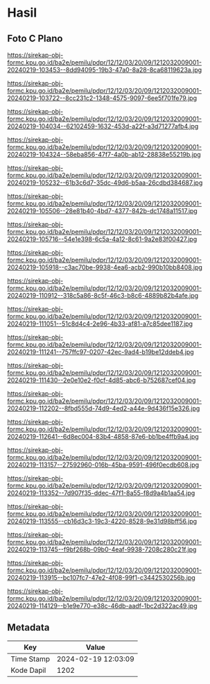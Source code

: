 # Hasil

## Foto C Plano

https://sirekap-obj-formc.kpu.go.id/ba2e/pemilu/pdpr/12/12/03/20/09/1212032009001-20240219-103453--8dd94095-19b3-47a0-8a28-8ca68119623a.jpg

https://sirekap-obj-formc.kpu.go.id/ba2e/pemilu/pdpr/12/12/03/20/09/1212032009001-20240219-103722--8cc231c2-1348-4575-9097-6ee5f701fe79.jpg

https://sirekap-obj-formc.kpu.go.id/ba2e/pemilu/pdpr/12/12/03/20/09/1212032009001-20240219-104034--62102459-1632-453d-a22f-a3d71277afb4.jpg

https://sirekap-obj-formc.kpu.go.id/ba2e/pemilu/pdpr/12/12/03/20/09/1212032009001-20240219-104324--58eba856-47f7-4a0b-ab12-28838e55219b.jpg

https://sirekap-obj-formc.kpu.go.id/ba2e/pemilu/pdpr/12/12/03/20/09/1212032009001-20240219-105232--61b3c6d7-35dc-49d6-b5aa-26cdbd384687.jpg

https://sirekap-obj-formc.kpu.go.id/ba2e/pemilu/pdpr/12/12/03/20/09/1212032009001-20240219-105506--28e81b40-4bd7-4377-842b-dc1748a11517.jpg

https://sirekap-obj-formc.kpu.go.id/ba2e/pemilu/pdpr/12/12/03/20/09/1212032009001-20240219-105716--54e1e398-6c5a-4a12-8c61-9a2e83f00427.jpg

https://sirekap-obj-formc.kpu.go.id/ba2e/pemilu/pdpr/12/12/03/20/09/1212032009001-20240219-105918--c3ac70be-9938-4ea6-acb2-990b10bb8408.jpg

https://sirekap-obj-formc.kpu.go.id/ba2e/pemilu/pdpr/12/12/03/20/09/1212032009001-20240219-110912--318c5a86-8c5f-46c3-b8c6-4889b82b4afe.jpg

https://sirekap-obj-formc.kpu.go.id/ba2e/pemilu/pdpr/12/12/03/20/09/1212032009001-20240219-111051--51c8d4c4-2e96-4b33-af81-a7c85dee1187.jpg

https://sirekap-obj-formc.kpu.go.id/ba2e/pemilu/pdpr/12/12/03/20/09/1212032009001-20240219-111241--757ffc97-0207-42ec-9ad4-b19be12ddeb4.jpg

https://sirekap-obj-formc.kpu.go.id/ba2e/pemilu/pdpr/12/12/03/20/09/1212032009001-20240219-111430--2e0e10e2-f0cf-4d85-abc6-b752687cef04.jpg

https://sirekap-obj-formc.kpu.go.id/ba2e/pemilu/pdpr/12/12/03/20/09/1212032009001-20240219-112202--8fbd555d-74d9-4ed2-a44e-9d436f15e326.jpg

https://sirekap-obj-formc.kpu.go.id/ba2e/pemilu/pdpr/12/12/03/20/09/1212032009001-20240219-112641--6d8ec004-83b4-4858-87e6-bb1be4ffb9a4.jpg

https://sirekap-obj-formc.kpu.go.id/ba2e/pemilu/pdpr/12/12/03/20/09/1212032009001-20240219-113157--27592960-016b-45ba-9591-496f0ecdb608.jpg

https://sirekap-obj-formc.kpu.go.id/ba2e/pemilu/pdpr/12/12/03/20/09/1212032009001-20240219-113352--7d907f35-ddec-47f1-8a55-f8d9a4b1aa54.jpg

https://sirekap-obj-formc.kpu.go.id/ba2e/pemilu/pdpr/12/12/03/20/09/1212032009001-20240219-113555--cb16d3c3-19c3-4220-8528-9e31d98bff56.jpg

https://sirekap-obj-formc.kpu.go.id/ba2e/pemilu/pdpr/12/12/03/20/09/1212032009001-20240219-113745--f9bf268b-09b0-4eaf-9938-7208c280c21f.jpg

https://sirekap-obj-formc.kpu.go.id/ba2e/pemilu/pdpr/12/12/03/20/09/1212032009001-20240219-113915--bc107fc7-47e2-4f08-99f1-c3442530256b.jpg

https://sirekap-obj-formc.kpu.go.id/ba2e/pemilu/pdpr/12/12/03/20/09/1212032009001-20240219-114129--b1e9e770-e38c-46db-aadf-1bc2d322ac49.jpg


## Metadata

| Key        | Value               |
| ---------- | ------------------- |
| Time Stamp | 2024-02-19 12:03:09 |
| Kode Dapil | 1202                |



